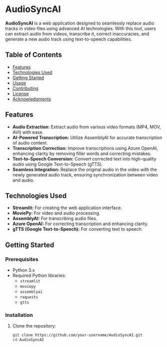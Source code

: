 # AudioSyncAI

**AudioSyncAI** is a web application designed to seamlessly replace audio tracks in video files using advanced AI technologies. With this tool, users can extract audio from videos, transcribe it, correct inaccuracies, and generate a new audio track using text-to-speech capabilities.

## Table of Contents

- [Features](#features)
- [Technologies Used](#technologies-used)
- [Getting Started](#getting-started)
- [Usage](#usage)
- [Contributing](#contributing)
- [License](#license)
- [Acknowledgments](#acknowledgments)

## Features

- **Audio Extraction:** Extract audio from various video formats (MP4, MOV, AVI) with ease.
- **AI-Powered Transcription:** Utilize AssemblyAI for accurate transcription of audio content.
- **Transcription Correction:** Improve transcriptions using Azure OpenAI, enhancing clarity by removing filler words and correcting mistakes.
- **Text-to-Speech Conversion:** Convert corrected text into high-quality audio using Google Text-to-Speech (gTTS).
- **Seamless Integration:** Replace the original audio in the video with the newly generated audio track, ensuring synchronization between video and audio.

## Technologies Used

- **Streamlit:** For creating the web application interface.
- **MoviePy:** For video and audio processing.
- **AssemblyAI:** For transcribing audio files.
- **Azure OpenAI:** For correcting transcription and enhancing clarity.
- **gTTS (Google Text-to-Speech):** For converting text to speech.

## Getting Started

### Prerequisites

- Python 3.x
- Required Python libraries:
  - `streamlit`
  - `moviepy`
  - `assemblyai`
  - `requests`
  - `gtts`

### Installation

1. Clone the repository:
   ```bash
   git clone https://github.com/your-username/AudioSyncAI.git
   cd AudioSyncAI

